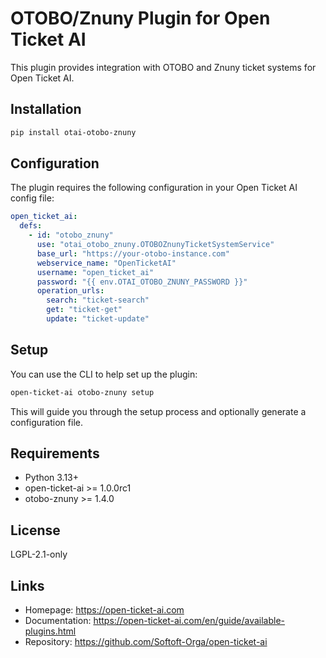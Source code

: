 # OTOBO/Znuny Plugin for Open Ticket AI

This plugin provides integration with OTOBO and Znuny ticket systems for Open Ticket AI.

## Installation

```bash
pip install otai-otobo-znuny
```

## Configuration

The plugin requires the following configuration in your Open Ticket AI config file:

```yaml
open_ticket_ai:
  defs:
    - id: "otobo_znuny"
      use: "otai_otobo_znuny.OTOBOZnunyTicketSystemService"
      base_url: "https://your-otobo-instance.com"
      webservice_name: "OpenTicketAI"
      username: "open_ticket_ai"
      password: "{{ env.OTAI_OTOBO_ZNUNY_PASSWORD }}"
      operation_urls:
        search: "ticket-search"
        get: "ticket-get"
        update: "ticket-update"
```

## Setup

You can use the CLI to help set up the plugin:

```bash
open-ticket-ai otobo-znuny setup
```

This will guide you through the setup process and optionally generate a configuration file.

## Requirements

- Python 3.13+
- open-ticket-ai >= 1.0.0rc1
- otobo-znuny >= 1.4.0

## License

LGPL-2.1-only

## Links

- Homepage: https://open-ticket-ai.com
- Documentation: https://open-ticket-ai.com/en/guide/available-plugins.html
- Repository: https://github.com/Softoft-Orga/open-ticket-ai
